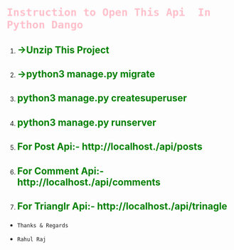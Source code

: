 # <h1 style="color:pink">`Instruction to Open This Api  In Python Dango`</h1>

1. ## <p style="color:green;"> ->Unzip This Project</p>
1. ## <p style="color:green;">->python3 manage.py migrate</p>
1. ## <p style="color:green;"> python3 manage.py createsuperuser</p>
1. ## <p style="color:green;">python3 manage.py runserver</p>
1. ## <p style="color:green;">For Post Api:-         http://localhost./api/posts</p>
1. ## <p style="color:green;">For Comment Api:- http://localhost./api/comments</p>

1. ## <p style="color:green;">For Trianglr Api:-         http://localhost./api/trinagle</p>

*     Thanks & Regards
*     Rahul Raj
